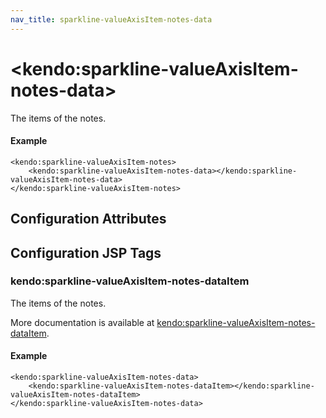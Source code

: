 ```yaml
---
nav_title: sparkline-valueAxisItem-notes-data
---
```


# \<kendo:sparkline-valueAxisItem-notes-data\>

The items of the notes.

#### Example
    <kendo:sparkline-valueAxisItem-notes>
        <kendo:sparkline-valueAxisItem-notes-data></kendo:sparkline-valueAxisItem-notes-data>
    </kendo:sparkline-valueAxisItem-notes>

## Configuration Attributes


##  Configuration JSP Tags

### kendo:sparkline-valueAxisItem-notes-dataItem

The items of the notes.

More documentation is available at [kendo:sparkline-valueAxisItem-notes-dataItem](/kendo-ui/api/wrappers/jsp/sparkline/valueaxisitem-notes-dataitem).

#### Example

    <kendo:sparkline-valueAxisItem-notes-data>
        <kendo:sparkline-valueAxisItem-notes-dataItem></kendo:sparkline-valueAxisItem-notes-dataItem>
    </kendo:sparkline-valueAxisItem-notes-data>

